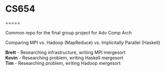 # CS654 #
=====

Common repo for the final group project for Adv Comp Arch

Comparing MPI vs. Hadoop (MapReduce) vs. Implicitally Parallel (Haskell)

**Brett** - Researching infrastructure, writing MPI mergesort  
**Kevin** - Researching problem, writing Haskell mergesort  
**Tim** - Researching problem, writing Hadoop mergesort  
